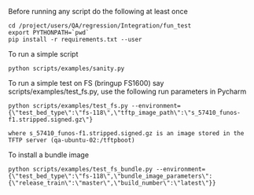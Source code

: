 Before running any script do the following at least once
~~~
cd /project/users/QA/regression/Integration/fun_test
export PYTHONPATH=`pwd`
pip install -r requirements.txt --user
~~~

To run a simple script
~~~
python scripts/examples/sanity.py
~~~

To run a simple test on FS (bringup FS1600) say scripts/examples/test_fs.py, use the following run parameters in Pycharm
~~~
python scripts/examples/test_fs.py --environment={\"test_bed_type\":\"fs-118\",\"tftp_image_path\":\"s_57410_funos-f1.stripped.signed.gz\"}

where s_57410_funos-f1.stripped.signed.gz is an image stored in the TFTP server (qa-ubuntu-02:/tftpboot)
~~~


To install a bundle image
~~~
python scripts/examples/test_fs_bundle.py --environment={\"test_bed_type\":\"fs-118\",\"bundle_image_parameters\":{\"release_train\":\"master\",\"build_number\":\"latest\"}}

~~~
